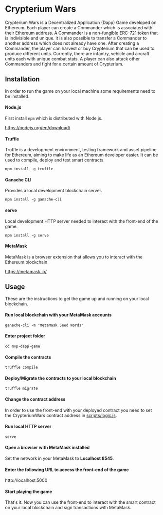 # Crypterium Wars

Crypterium Wars is a Decentralized Application (Dapp) Game developed on Ethereum.
Each player can create a Commander which is associated with their Ethereum address.
A Commander is a non-fungible ERC-721 token that is indivisible and unique.
It is also possible to transfer a Commander to another address which does not already have one.
After creating a Commander, the player can harvest or buy Crypterium that can be used to produce different units.
Currently, there are infantry, vehicle and aircraft units each with unique combat stats.
A player can also attack other Commanders and fight for a certain amount of Crypterium.

## Installation

In order to run the game on your local machine some requirements need to be installed.

#### Node.js

First install `npm` which is distributed with Node.js.

https://nodejs.org/en/download/

#### Truffle

Truffle is a development environment, testing framework and
asset pipeline for Ethereum, aiming to make life as an Ethereum developer easier.
It can be used to compile, deploy and test smart contracts.

```
npm install -g truffle
```

#### Ganache CLI

Provides a local development blockchain server.

```
npm install -g ganache-cli
```

#### serve

Local development HTTP server needed to interact with the front-end of the game.

```
npm install -g serve
```

#### MetaMask

MetaMask is a browser extension that allows you to interact with the Ethereum blockchain.

https://metamask.io/

## Usage

These are the instructions to get the game up and running on your local blockchain.

#### Run local blockchain with your MetaMask accounts

```
ganache-cli -m "MetaMask Seed Words"
```

#### Enter project folder

```
cd mvp-dapp-game
```

#### Compile the contracts

```
truffle compile
```

#### Deploy/Migrate the contracts to your local blockchain

```
truffle migrate
```

#### Change the contract address

In order to use the front-end with your deployed contract you need to set the CrypteriumWars contract address in
[scripts/logic.js](https://github.com/nflaig/mvp-dapp-game/blob/master/scripts/logic.js#L4).

#### Run local HTTP server

```
serve
```

#### Open a browser with MetaMask installed

Set the network in your MetaMask to **Localhost 8545**.

#### Enter the following URL to access the front-end of the game

http://localhost:5000

#### Start playing the game

That's it. Now you can use the front-end to interact with the smart contract on your local blockchain
and sign transactions with MetaMask.
